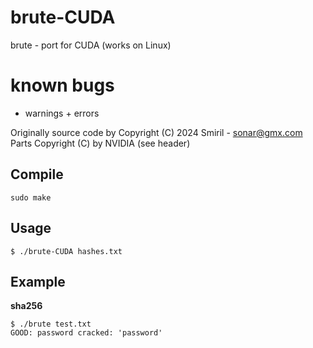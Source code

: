 # brute-CUDA

brute - port for CUDA (works on Linux)

# known bugs
 - warnings + errors

Originally source code by Copyright (C) 2024 Smiril - sonar@gmx.com
Parts Copyright (C) by NVIDIA (see header)


## Compile

```shell
sudo make
```
## Usage
```shell
$ ./brute-CUDA hashes.txt
```

## Example

 **sha256**
```shell
$ ./brute test.txt
GOOD: password cracked: 'password'
```

